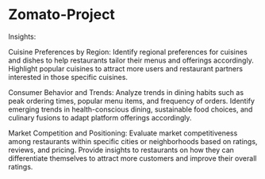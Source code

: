# Zomato-Project
Insights:

Cuisine Preferences by Region:
Identify regional preferences for cuisines and dishes to help restaurants tailor their menus and offerings accordingly.
Highlight popular cuisines to attract more users and restaurant partners interested in those specific cuisines.

Consumer Behavior and Trends:
Analyze trends in dining habits such as peak ordering times, popular menu items, and frequency of orders.
Identify emerging trends in health-conscious dining, sustainable food choices, and culinary fusions to adapt platform offerings accordingly.

Market Competition and Positioning:
Evaluate market competitiveness among restaurants within specific cities or neighborhoods based on ratings, reviews, and pricing.
Provide insights to restaurants on how they can differentiate themselves to attract more customers and improve their overall ratings.


